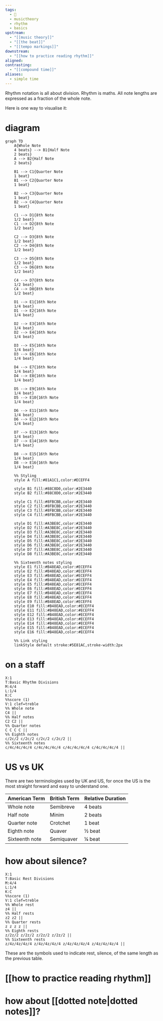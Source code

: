 ```yaml
---
tags:
  - 🌲
  - musictheory
  - rhythm
  - basics
upstream:
  - "[[music theory]]"
  - "[[the beat]]"
  - "[[tempo markings]]"
downstream:
  - "[[how to practice reading rhythm]]"
aligned: 
contrasting:
  - "[[compound time]]"
aliases:
  - simple time
---
```

Rhythm notation is all about division. Rhythm is maths. All note lengths are expressed as a fraction of the whole note. 

Here is one way to visualise it:
# diagram

```mermaid
graph TD
    A{Whole Note
    4 beats} --> B1{Half Note
    2 beats}
    A --> B2{Half Note
    2 beats}
    
    B1 --> C1{Quarter Note
    1 beat}
    B1 --> C2{Quarter Note
    1 beat}
    
    B2 --> C3{Quarter Note
    1 beat}
    B2 --> C4{Quarter Note
    1 beat}
    
    C1 --> D1{8th Note
    1/2 beat}
    C1 --> D2{8th Note
    1/2 beat}
    
    C2 --> D3{8th Note
    1/2 beat}
    C2 --> D4{8th Note
    1/2 beat}
    
    C3 --> D5{8th Note
    1/2 beat}
    C3 --> D6{8th Note
    1/2 beat}
    
    C4 --> D7{8th Note
    1/2 beat}
    C4 --> D8{8th Note
    1/2 beat}
    
    D1 --> E1{16th Note
    1/4 beat}
    D1 --> E2{16th Note
    1/4 beat}
    
    D2 --> E3{16th Note
    1/4 beat}
    D2 --> E4{16th Note
    1/4 beat}
    
    D3 --> E5{16th Note
    1/4 beat}
    D3 --> E6{16th Note
    1/4 beat}
    
    D4 --> E7{16th Note
    1/4 beat}
    D4 --> E8{16th Note
    1/4 beat}
    
    D5 --> E9{16th Note
    1/4 beat}
    D5 --> E10{16th Note
    1/4 beat}
    
    D6 --> E11{16th Note
    1/4 beat}
    D6 --> E12{16th Note
    1/4 beat}
    
    D7 --> E13{16th Note
    1/4 beat}
    D7 --> E14{16th Note
    1/4 beat}
    
    D8 --> E15{16th Note
    1/4 beat}
    D8 --> E16{16th Note
    1/4 beat}

    %% Styling
    style A fill:#81A1C1,color:#ECEFF4
    
    style B1 fill:#88C0D0,color:#2E3440
    style B2 fill:#88C0D0,color:#2E3440
    
    style C1 fill:#8FBCBB,color:#2E3440
    style C2 fill:#8FBCBB,color:#2E3440
    style C3 fill:#8FBCBB,color:#2E3440
    style C4 fill:#8FBCBB,color:#2E3440
    
    style D1 fill:#A3BE8C,color:#2E3440
    style D2 fill:#A3BE8C,color:#2E3440
    style D3 fill:#A3BE8C,color:#2E3440
    style D4 fill:#A3BE8C,color:#2E3440
    style D5 fill:#A3BE8C,color:#2E3440
    style D6 fill:#A3BE8C,color:#2E3440
    style D7 fill:#A3BE8C,color:#2E3440
    style D8 fill:#A3BE8C,color:#2E3440
    
    %% Sixteenth notes styling
    style E1 fill:#B48EAD,color:#ECEFF4
    style E2 fill:#B48EAD,color:#ECEFF4
    style E3 fill:#B48EAD,color:#ECEFF4
    style E4 fill:#B48EAD,color:#ECEFF4
    style E5 fill:#B48EAD,color:#ECEFF4
    style E6 fill:#B48EAD,color:#ECEFF4
    style E7 fill:#B48EAD,color:#ECEFF4
    style E8 fill:#B48EAD,color:#ECEFF4
    style E9 fill:#B48EAD,color:#ECEFF4
    style E10 fill:#B48EAD,color:#ECEFF4
    style E11 fill:#B48EAD,color:#ECEFF4
    style E12 fill:#B48EAD,color:#ECEFF4
    style E13 fill:#B48EAD,color:#ECEFF4
    style E14 fill:#B48EAD,color:#ECEFF4
    style E15 fill:#B48EAD,color:#ECEFF4
    style E16 fill:#B48EAD,color:#ECEFF4

    %% Link styling
    linkStyle default stroke:#5E81AC,stroke-width:2px
```


# on a staff

```music-abc
X:1
T:Basic Rhythm Divisions
M:4/4
L:1/4
K:C
%%score (1)
V:1 clef=treble
%% Whole note
C4 ||
%% Half notes
C2 C2 ||
%% Quarter notes
C C C C ||
%% Eighth notes
c/2c/2 c/2c/2 c/2c/2 c/2c/2 ||
%% Sixteenth notes
c/4c/4c/4c/4 c/4c/4c/4c/4 c/4c/4c/4c/4 c/4c/4c/4c/4 ||
```


# US vs UK
There are two terminologies used by UK and US, for once the US is the most straight forward and easy to understand one.

| American Term  | British Term | Relative Duration |
| -------------- | ------------ | ----------------- |
| Whole note     | Semibreve    | 4 beats           |
| Half note      | Minim        | 2 beats           |
| Quarter note   | Crotchet     | 1 beat            |
| Eighth note    | Quaver       | ½ beat            |
| Sixteenth note | Semiquaver   | ¼ beat            |

# how about silence?
```music-abc
X:1
T:Basic Rest Divisions
M:4/4
L:1/4
K:C
%%score (1)
V:1 clef=treble
%% Whole rest
z4 ||
%% Half rests
z2 z2 ||
%% Quarter rests
z z z z ||
%% Eighth rests
z/2z/2 z/2z/2 z/2z/2 z/2z/2 ||
%% Sixteenth rests
z/4z/4z/4z/4 z/4z/4z/4z/4 z/4z/4z/4z/4 z/4z/4z/4z/4 ||

```
These are the symbols used to indicate rest, silence, of the same length as the previous table.
# [[how to practice reading rhythm]]

# how about [[dotted note|dotted notes]]?
